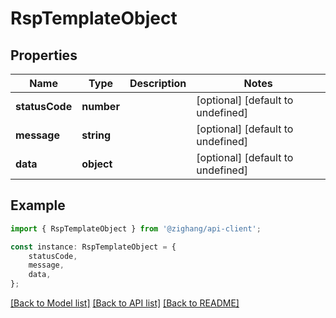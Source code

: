 # RspTemplateObject


## Properties

Name | Type | Description | Notes
------------ | ------------- | ------------- | -------------
**statusCode** | **number** |  | [optional] [default to undefined]
**message** | **string** |  | [optional] [default to undefined]
**data** | **object** |  | [optional] [default to undefined]

## Example

```typescript
import { RspTemplateObject } from '@zighang/api-client';

const instance: RspTemplateObject = {
    statusCode,
    message,
    data,
};
```

[[Back to Model list]](../README.md#documentation-for-models) [[Back to API list]](../README.md#documentation-for-api-endpoints) [[Back to README]](../README.md)
